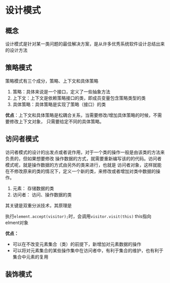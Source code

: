# 设计模式

## 概念

设计模式是针对某一类问题的最佳解决方案，是从许多优秀系统软件设计总结出来的设计方法

## 策略模式

策略模式有三个成分，策略、上下文和具体策略

1. 策略：具体来说是一个接口，定义了一些抽象方法
2. 上下文：上下文是依赖策略接口的类，即成员变量包含策略类型的类
3. 具体策略：具体策略是实现了策略（接口）的类

**优点**：上下文和具体策略是松耦合关系，当需要修改/增加具体策略的时候，不需要修改上下文对象，
只需要给定不同的具体策略。

## 访问者模式

访问者模式的设计的出发点或者说作用，对于一个类的操作一般是由该类的方法来负责的，但如果想要修改
操作数据的方式，就需要重新编写该的的代码。访问者模式呢，就是操作数据的方式由另外的类来进行，也就是
访问者对象，这样就能在不修改原来的类的情况下，定义一个新的类，来修改或者增加对类中数据的操作。

1. 元素： 存储数据的类
2. 访问者： 访问、操作数据的类

其关键是双重分派技术，其原理是

执行`element.accept(visitor);`时，会调用`visitor.visit(this)` this指向elment对象

**优点：**
- 可以在不改变元素集合（类）的前提下，新增加对元素数据的操作
- 可以将对元素集合的某些操作集中在访问者中，有利于集合的维护，也有利于集合中元素的复用

## 装饰模式




